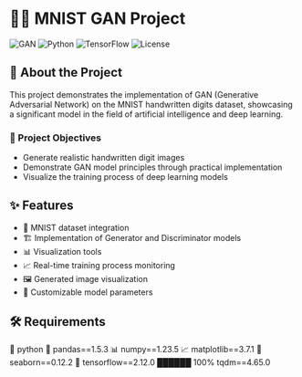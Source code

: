 # 🤖🔢 MNIST GAN Project

![GAN](https://img.shields.io/badge/GAN-Generative%20Adversarial%20Network-blue)
![Python](https://img.shields.io/badge/Python-3.8%2B-green)
![TensorFlow](https://img.shields.io/badge/TensorFlow-2.x-orange)
![License](https://img.shields.io/badge/License-MIT-yellow)


## 📝 About the Project

This project demonstrates the implementation of GAN (Generative Adversarial Network) on the MNIST handwritten digits dataset, showcasing a significant model in the field of artificial intelligence and deep learning.

### 🎯 Project Objectives
- Generate realistic handwritten digit images
- Demonstrate GAN model principles through practical implementation
- Visualize the training process of deep learning models
## ✨ Features

- 🔄 MNIST dataset integration
- 🏗️ Implementation of Generator and Discriminator models
- 📊 Visualization tools
- 📈 Real-time training process monitoring
- 🖼️ Generated image visualization
- 🎨 Customizable model parameters

## 🛠️ Requirements

🐍 python
🐼 pandas==1.5.3
📊 numpy==1.23.5
📈 matplotlib==3.7.1
🌈 seaborn==0.12.2
🤖 tensorflow==2.12.0
██████ 100% tqdm==4.65.0


